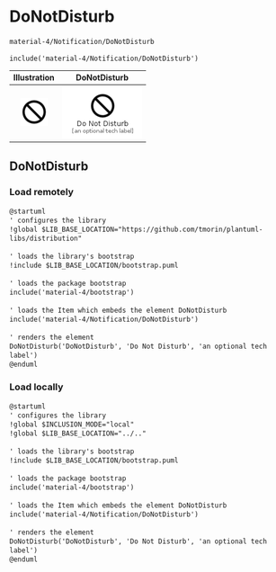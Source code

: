 # DoNotDisturb


```text
material-4/Notification/DoNotDisturb
```

```text
include('material-4/Notification/DoNotDisturb')
```



| Illustration | DoNotDisturb |
| :---: | :---: |
| ![illustration for Illustration](../../material-4/Notification/DoNotDisturb.png) | ![illustration for DoNotDisturb](../../material-4/Notification/DoNotDisturb.Local.png) |




## DoNotDisturb

### Load remotely
```plantuml
@startuml
' configures the library
!global $LIB_BASE_LOCATION="https://github.com/tmorin/plantuml-libs/distribution"

' loads the library's bootstrap
!include $LIB_BASE_LOCATION/bootstrap.puml

' loads the package bootstrap
include('material-4/bootstrap')

' loads the Item which embeds the element DoNotDisturb
include('material-4/Notification/DoNotDisturb')

' renders the element
DoNotDisturb('DoNotDisturb', 'Do Not Disturb', 'an optional tech label')
@enduml
```

### Load locally
```plantuml
@startuml
' configures the library
!global $INCLUSION_MODE="local"
!global $LIB_BASE_LOCATION="../.."

' loads the library's bootstrap
!include $LIB_BASE_LOCATION/bootstrap.puml

' loads the package bootstrap
include('material-4/bootstrap')

' loads the Item which embeds the element DoNotDisturb
include('material-4/Notification/DoNotDisturb')

' renders the element
DoNotDisturb('DoNotDisturb', 'Do Not Disturb', 'an optional tech label')
@enduml
```

